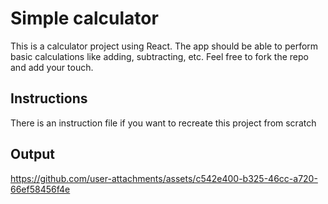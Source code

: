 # Simple calculator
This is a calculator project using React. The app should be able to perform basic calculations like adding, subtracting, etc. Feel free to fork the repo and add your touch.

## Instructions
There is an instruction file if you want to recreate this project from scratch

## Output



https://github.com/user-attachments/assets/c542e400-b325-46cc-a720-66ef58456f4e


